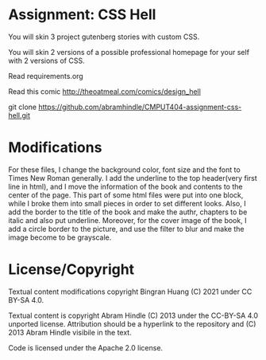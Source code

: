 Assignment: CSS Hell
====================

You will skin 3 project gutenberg stories with custom CSS.

You will skin 2 versions of a possible professional homepage for your
self with 2 versions of CSS.

Read requirements.org

Read this comic http://theoatmeal.com/comics/design_hell

git clone https://github.com/abramhindle/CMPUT404-assignment-css-hell.git

Modifications
=================

For these files, I change the background color, font size and the font to Times New Roman generally. I add the underline to the top header(very first line in html), and I move the information of the book and contents to the center of the page. This part of some html files were put into one block, while I broke them into small pieces in order to set different looks. Also, I add the border to the title of the book and make the authr, chapters to be italic and also put underline. Moreover, for the cover image of the book, I add a circle border to the picture, and use the filter to blur and make the image become to be grayscale.

License/Copyright
=================
Textual content modifications copyright Bingran Huang (C) 2021 under CC BY-SA 4.0.

Textual content is copyright Abram Hindle (C) 2013 under the CC-BY-SA
4.0 unported license. Attribution should be a hyperlink to the
repository and (C) 2013 Abram Hindle visibile in the text.

Code is licensed under the Apache 2.0 license.


